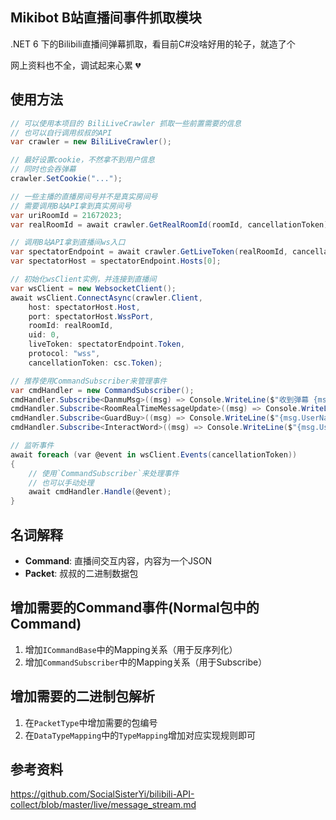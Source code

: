 Mikibot B站直播间事件抓取模块
-----
.NET 6 下的Bilibili直播间弹幕抓取，看目前C#没啥好用的轮子，就造了个

网上资料也不全，调试起来心累 💔

## 使用方法
```C#
// 可以使用本项目的 BiliLiveCrawler 抓取一些前置需要的信息
// 也可以自行调用叔叔的API
var crawler = new BiliLiveCrawler();

// 最好设置cookie，不然拿不到用户信息
// 同时也会吞弹幕
crawler.SetCookie("...");

// 一些主播的直播房间号并不是真实房间号
// 需要调用B站API拿到真实房间号
var uriRoomId = 21672023;
var realRoomId = await crawler.GetRealRoomId(roomId, cancellationToken);

// 调用B站API拿到直播间ws入口
var spectatorEndpoint = await crawler.GetLiveToken(realRoomId, cancellationToken);
var spectatorHost = spectatorEndpoint.Hosts[0];

// 初始化wsClient实例，并连接到直播间
var wsClient = new WebsocketClient();
await wsClient.ConnectAsync(crawler.Client,
    host: spectatorHost.Host, 
    port: spectatorHost.WssPort,
    roomId: realRoomId,
    uid: 0,
    liveToken: spectatorEndpoint.Token,
    protocol: "wss",
    cancellationToken: csc.Token);

// 推荐使用CommandSubscriber来管理事件
var cmdHandler = new CommandSubscriber();
cmdHandler.Subscribe<DanmuMsg>((msg) => Console.WriteLine($"收到弹幕 {msg.UserName} {msg.Msg}"));
cmdHandler.Subscribe<RoomRealTimeMessageUpdate>((msg) => Console.WriteLine($"直播间状态变更 粉丝数量: {msg.Fans}"));
cmdHandler.Subscribe<GuardBuy>((msg) => Console.WriteLine($"{msg.UserName} 上舰了"));
cmdHandler.Subscribe<InteractWord>((msg) => Console.WriteLine($"{msg.UserName} 进入直播间"));

// 监听事件
await foreach (var @event in wsClient.Events(cancellationToken))
{
    // 使用`CommandSubscriber`来处理事件
    // 也可以手动处理
    await cmdHandler.Handle(@event);
}
```

## 名词解释
- **Command**: 直播间交互内容，内容为一个JSON
- **Packet**: 叔叔的二进制数据包

## 增加需要的Command事件(Normal包中的Command)
1. 增加`ICommandBase`中的Mapping关系（用于反序列化）
2. 增加`CommandSubscriber`中的Mapping关系（用于Subscribe）

## 增加需要的二进制包解析
1. 在`PacketType`中增加需要的包编号
2. 在`DataTypeMapping`中的`TypeMapping`增加对应实现规则即可


## 参考资料
https://github.com/SocialSisterYi/bilibili-API-collect/blob/master/live/message_stream.md